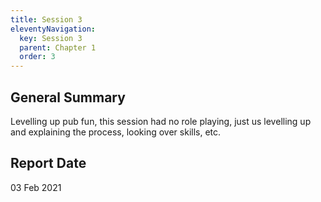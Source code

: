 ```yaml
---
title: Session 3
eleventyNavigation:
  key: Session 3
  parent: Chapter 1
  order: 3
---
```


## General Summary

Levelling up pub fun, this session had no role playing, just us levelling up and explaining the process, looking over skills, etc.

## Report Date

03 Feb 2021
